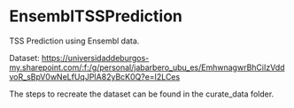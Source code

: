# EnsemblTSSPrediction
TSS Prediction using Ensembl data.

Dataset: https://universidaddeburgos-my.sharepoint.com/:f:/g/personal/jabarbero_ubu_es/EmhwnagwrBhCiIzVddvoR_sBpV0wNeLfUqJPIA82yBcK0Q?e=I2LCes

The steps to recreate the dataset can be found in the curate_data folder.
